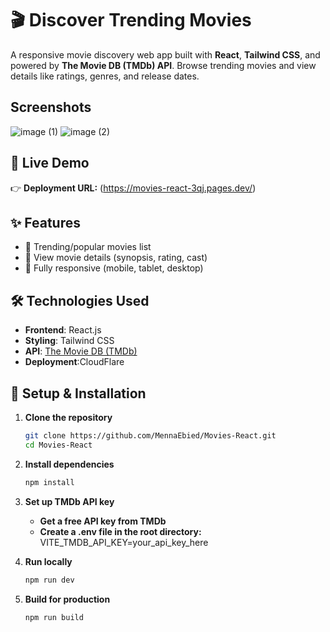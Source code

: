 # 🎬  Discover Trending Movies

A responsive movie discovery web app built with **React**, **Tailwind CSS**, and powered by **The Movie DB (TMDb) API**. Browse trending movies and view details like ratings, genres, and release dates.

## Screenshots
![image (1)](https://github.com/user-attachments/assets/129e92ab-e06b-4cf8-afe7-af21090b85be)
![image (2)](https://github.com/user-attachments/assets/aa13a66e-28e6-4087-a90e-1a101b7444c6)




## 🔗 Live Demo
👉 **Deployment URL:** (https://movies-react-3qj.pages.dev/)  


## ✨ Features
- 🎥 Trending/popular movies list
- 📖 View movie details (synopsis, rating, cast)
- 📱 Fully responsive (mobile, tablet, desktop)


## 🛠 Technologies Used
- **Frontend**: React.js
- **Styling**: Tailwind CSS
- **API**: [The Movie DB (TMDb)](https://www.themoviedb.org/)
- **Deployment**:CloudFlare

## 🚀 Setup & Installation
1. **Clone the repository**
   ```bash
   git clone https://github.com/MennaEbied/Movies-React.git
   cd Movies-React
   
2. **Install dependencies**
   ```bash
   npm install
   
3. **Set up TMDb API key**
    - **Get a free API key from TMDb**
    - **Create a .env file in the root directory:**
       VITE_TMDB_API_KEY=your_api_key_here
    
4. **Run locally**
   ```bash
   npm run dev

5. **Build for production**
   ```bash
   npm run build
